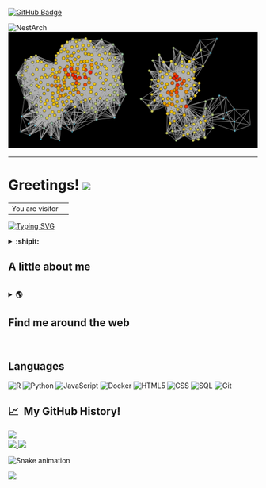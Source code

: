[![GitHub Badge](https://img.shields.io/github/followers/Gchism94?style=social)](https://github.com/Gchism94?tab=followers)

<!-- OLD VISITOR BADGE ![visitor Badge](https://visitor-badge.glitch.me/badge?page_id=Gchism94.Gchism94&left_text=Visitors) -->

![NestArch](https://github.com/Gchism94/Nest_Arch_ColonyOrganization/blob/main/Figures/NestArchFig.png)
![Network](https://github.com/Gchism94/Nest_Arch_ColonyOrganization/blob/7814921f7ffe20ef07ec0a5557c57bed1e905fd0/Figures/Network.jpg)

***

<h1 align="left">Greetings! <img src="https://media.giphy.com/media/hvRJCLFzcasrR4ia7z/giphy.gif" width="40"></h1>

<table>
  <tr>
    <td>You are visitor</td>
    <td><img src="https://profile-counter.glitch.me/Gchism94/count.svg" alt="" /></td>
  </tr>
</table>

[![Typing SVG](https://readme-typing-svg.herokuapp.com?font=Goldman&weight=500&size=22&duration=3000&pause=500&color=1D6685&multiline=true&width=750&height=140&lines=%24+whoami;Gchism94;%5BAKA+Greg+Chism%5D%F0%9F%A4%98;Educator+%7C+Data+Scientist+%7C+Behavioral+Ecologist;Thanks+for+visiting!+%F0%9F%92%9B)](https://git.io/typing-svg)


<details>
  <summary><b>:shipit: &nbsp; &nbsp;<h2> A little about me </h2> &nbsp;&nbsp;&nbsp; </b></summary>
 
```R
DataScienceEducator <- setRefClass(
  "DataScienceEducator",
  fields = list(
    name = "character",
    role = "character",
    hobby = "character"
  ),
  methods = list(
    initialize = function() {
      name <<- "Greg Chism"
      role <<- "Data Science Educator"
      hobby <<- "Website Development"
    }
  )
)

say_hi <- function(ds_edu) {
  print(paste0("Passionate ", ds_edu$role, " with a research background and over eight years of experience."))
  print("Adept at harnessing data to uncover compelling stories and insight.")
  print("Empowering others to leverage their data and make complex concepts accessible.")
  print("Expanded expertise in data science tools, including inferential statistics, machine learning, containers, and programming languages.")
  print("Capable of tackling a wide range of projects and challenges.")
  print("Committed to sharing knowledge and guiding others on their data-driven journeys.")
  print("Inspiring the next generation of data scientists and storytellers by connecting storytelling with data science.")
  print("Thanks for reading!")
}

ds_edu <- DataScienceEducator$new()
say_hi(ds_edu) 
```
</details>

<details>
  <summary><b> 🌎 &nbsp; &nbsp;<h2>Find me around the web </h2> &nbsp;&nbsp;&nbsp; </b></summary>
<p>
  <a href="mailto:gchism94@gmail.com"><img src="https://img.shields.io/badge/gchism94@gmail.com-red?style=for-the-badge&logo=Gmail&logoColor=white&link=mailto:gchism94@gmail.com" alt="gchism94@gmail.com" /></a> 
  <a href="https://www.linkedin.com/in/greg-chism/"><img src="https://img.shields.io/badge/greg--chism-0a66c2?style=for-the-badge&logo=linkedin&logoColor=white&link=https://www.linkedin.com/in/greg-chism/" alt="greg-chism" /></a>
  <a href="https://github.com/Gchism94"><img src="https://img.shields.io/badge/Gchism94-black?style=for-the-badge&logo=github&logoColor=white&link=https://github.com/Gchism94" alt="Gchism94" /></a>
  
  <br>
  
   <a href="https://gregtchism.com/"><img src="https://img.shields.io/badge/Personal%20Website%20%F0%9F%92%BC-38678f?style=for-the-badge&link=https://gregtchism.com/" alt="Personal Website 💼" /></a>
   <a href="https://scholar.google.com/citations?user=ZVyMRmUAAAAJ&hl=en&oi=ao"><img src="https://img.shields.io/badge/Published%20research%20%F0%9F%93%84-38678f?style=for-the-badge&link=https://scholar.google.com/citations?user=ZVyMRmUAAAAJ&hl=en&oi=ao" alt="Published research 📄" /></a>
   <a href="https://github.com/Gchism94/Research-compendiums-list/blob/main/README.md"><img src="https://img.shields.io/badge/Research%20Compendiums%20%20%F0%9F%93%9C-38678f?style=for-the-badge&link=https://github.com/Gchism94/Research-compendiums-list/blob/main/README.md" alt="Research Compendiums  📜" /></a>
   <a href="https://gregtchism.com/articles/"><img src="https://img.shields.io/badge/Teaching%20Materials%20%20%F0%9F%93%9C-38678f?style=for-the-badge&link=https://gregtchism.com/articles/" alt="Teaching Materials  📜" /></a>
</p>
</details>
  
<h2 align="left">Languages</h2>
  
![R](https://img.shields.io/badge/-R-000?&style=for-the-badge&logo=R)
![Python](https://img.shields.io/badge/-Python-000?&style=for-the-badge&logo=Python)
![JavaScript](https://img.shields.io/badge/-JavaScript-000?&style=for-the-badge&logo=JavaScript)
![Docker](https://img.shields.io/badge/-Docker-000?&style=for-the-badge&logo=Docker)
![HTML5](https://img.shields.io/badge/-HTML5-000?&style=for-the-badge&logo=HTML5)
![CSS](https://img.shields.io/badge/-css3-000?&style=for-the-badge&logo=css3)
![SQL](https://img.shields.io/badge/-SQL-000?&style=for-the-badge&logo=MySQL)
![Git](https://img.shields.io/badge/-git-000?&style=for-the-badge&logo=git)
  
<h2> 📈 &nbsp;My GitHub History!</h2>
<a href="https://github.com/Gchism94">
  
  <img height="180em" src="https://streak-stats.demolab.com?user=Gchism94&theme=noctis-minimus&fire=008AE6&ring=38678F" class="center"/>
  <br>
  <img height="180em" src="https://github-readme-stats-git-masterrstaa-rickstaa.vercel.app/api?username=Gchism94&theme=noctis_minimus&show_icons=true" />
  <img height="180em" src="https://github-readme-stats-git-masterrstaa-rickstaa.vercel.app/api/top-langs/?username=Gchism94&theme=noctis_minimus&layout=compact" />
</a>

![Snake animation](https://github.com/Gchism94/Gchism94/raw/output/github-contribution-grid-snake-dark.svg?palette=github-dark)
  
<p align="left">
  <img src="https://capsule-render.vercel.app/api?type=waving&color=gradient&height=100&section=footer"/>
</p>
